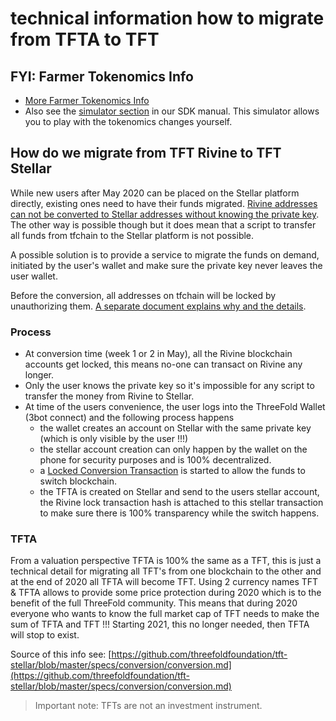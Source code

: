 # technical information how to migrate from TFTA to TFT

## FYI: Farmer Tokenomics Info

* [More Farmer Tokenomics Info](tokenomics.md)
* Also see the [simulator section](tfgrid_simulator.md) in our SDK manual. This simulator allows you to play with the tokenomics changes yourself.

## How do we migrate from TFT Rivine to TFT Stellar

While new users after May 2020 can be placed on the Stellar platform directly, existing ones need to have their funds migrated. [Rivine addresses can not be converted to Stellar addresses without knowing the private key](https://github.com/threefoldtech/rivine/blob/master/research/stellar/examples/accounts/readme.md#rivine-key-conversion). The other way is possible though but it does mean that a script to transfer all funds from tfchain to the Stellar platform is not possible.

A possible solution is to provide a service to migrate the funds on demand, initiated by the user's wallet and make sure the private key never leaves the user wallet.

Before the conversion, all addresses on tfchain will be locked by unauthorizing them. [A separate document explains why and the details](https://github.com/threefoldfoundation/tft-stellar/blob/master/specs/conversion/locked_conversion_transaction.md).

### Process

* At conversion time (week 1 or 2 in May), all the Rivine blockchain accounts get locked, this means no-one can transact on Rivine any longer.
* Only the user knows the private key so it's impossible for any script to transfer the money from Rivine to Stellar.
* At time of the users convenience, the user logs into the ThreeFold Wallet (3bot connect) and the following process happens
    * the wallet creates an account on Stellar with the same private key (which is only visible by the user !!!)
    * the stellar account creation can only happen by the wallet on the phone for security purposes and is 100% decentralized.
    * a [Locked Conversion Transaction](https://github.com/threefoldfoundation/tft-stellar/blob/master/specs/conversion/locked_conversion_transaction.md) is started to allow the funds to switch blockchain.
    * the TFTA is created on Stellar and send to the users stellar account, the Rivine lock transaction hash is attached to this stellar transaction to make sure there is 100% transparency while the switch happens.

### TFTA

From a valuation perspective TFTA is 100% the same as a TFT, this is just a technical detail for migrating all TFT's from one blockchain to the other and at the end of 2020 all TFTA will become TFT. Using 2 currency names TFT & TFTA allows to provide some price protection during 2020 which is to the benefit of the full ThreeFold community. This means that during 2020 everyone who wants to know the full market cap of TFT needs to make the sum of TFTA and TFT !!! Starting 2021, this no longer needed, then TFTA will stop to exist.

Source of this info see: [https://github.com/threefoldfoundation/tft-stellar/blob/master/specs/conversion/conversion.md](https://github.com/threefoldfoundation/tft-stellar/blob/master/specs/conversion/conversion.md)


> Important note: TFTs are not an investment instrument.